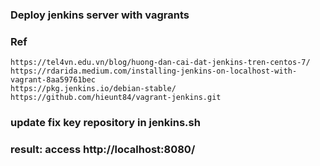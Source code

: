 ### Deploy jenkins server with vagrants

### Ref
    https://tel4vn.edu.vn/blog/huong-dan-cai-dat-jenkins-tren-centos-7/
    https://rdarida.medium.com/installing-jenkins-on-localhost-with-vagrant-8aa59761bec
    https://pkg.jenkins.io/debian-stable/
    https://github.com/hieunt84/vagrant-jenkins.git

### update fix key repository in jenkins.sh
### result: access http://localhost:8080/
